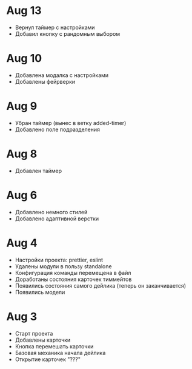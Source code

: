 # Aug 13

- Вернул таймер с настройками
- Добавил кнопку с рандомным выбором

# Aug 10

 - Добавлена модалка с настройками
 - Добавлены фейрверки

# Aug 9

 - Убран таймер (вынес в ветку added-timer)
 - Добавлено поле подразделения

# Aug 8

 - Добавлен таймер

# Aug 6

- Добавлено немного стилей
- Добавлено адаптивной верстки

# Aug 4

- Настройки проекта: prettier, eslint
- Удалены модули в пользу standalone
- Конфигурация команды перемещена в файл
- Доработаны состояния карточек тиммейтов
- Появились состояния самого дейлика (теперь он заканчивается)
- Появились модели

# Aug 3

- Старт проекта
- Добавлены карточки
- Кнопка перемешать карточки
- Базовая механика начала дейлика
- Открытие карточек "???"
